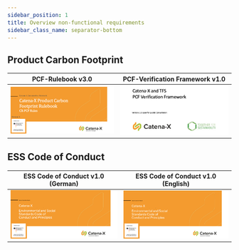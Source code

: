 ```yaml
---
sidebar_position: 1
title: Overview non-functional requirements
sidebar_class_name: separator-bottom
---
```


## Product Carbon Footprint

| PCF-Rulebook v3.0 | PCF-Verification Framework v1.0 |
|:---:|:---:|
| [![CX-NFR-PCF-Rulebook_v.3.0.png](./assets/images/CX-NFR-PCF-Rulebook_v.3.0.png)](./assets/files/CX-NFR-PCF-Rulebook_v.3.0.pdf) | [![CX-NFR-PCF_TFS-verification_v.1.0.png](./assets/images/CX-NFR-PCF_TFS-verification_v.1.0.png)](./assets/files/CX-NFR-PCF_TFS-verification_v.1.0.pdf)  |

## ESS Code of Conduct

| ESS Code of Conduct v1.0 (German) | ESS Code of Conduct v1.0 (English) |
|:---:|:---:|
| [![CX-NFR-ESS-Codex_v.1.0_DE.png](./assets/images/CX-NFR-ESS-Codex_v.1.0_DE.png)](./assets/files/CX-NFR-ESS-Codex_v.1.0_DE.pdf) | [![CX-NFR-ESS-Codex_v.1.0_EN.png](./assets/images/CX-NFR-ESS-Codex_v.1.0_EN.png)](./assets/files/CX-NFR-ESS-Codex_v.1.0_EN.pdf) |
